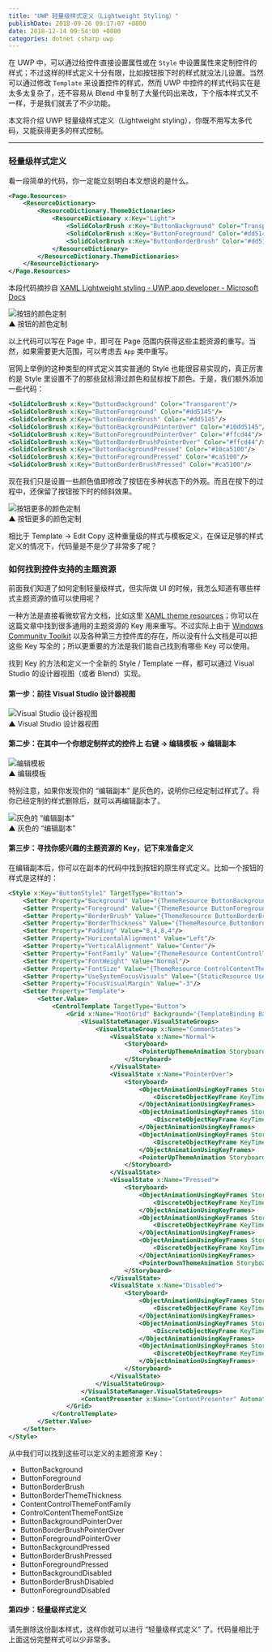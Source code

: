 ```yaml
---
title: "UWP 轻量级样式定义（Lightweight Styling）"
publishDate: 2018-09-26 09:17:07 +0800
date: 2018-12-14 09:54:00 +0800
categories: dotnet csharp uwp
---
```


在 UWP 中，可以通过给控件直接设置属性或在 `Style` 中设置属性来定制控件的样式；不过这样的样式定义十分有限，比如按钮按下时的样式就没法儿设置。当然可以通过修改 `Template` 来设置控件的样式，然而 UWP 中控件的样式代码实在是太多太复杂了，还不容易从 Blend 中复制了大量代码出来改，下个版本样式又不一样，于是我们就丢了不少功能。

本文将介绍 UWP 轻量级样式定义（Lightweight styling），你既不用写太多代码，又能获得更多的样式控制。

---

<div id="toc"></div>

### 轻量级样式定义

看一段简单的代码，你一定能立刻明白本文想说的是什么。

```xml
<Page.Resources>
    <ResourceDictionary>
        <ResourceDictionary.ThemeDictionaries>
            <ResourceDictionary x:Key="Light">
                <SolidColorBrush x:Key="ButtonBackground" Color="Transparent"/>
                <SolidColorBrush x:Key="ButtonForeground" Color="#dd5145"/>
                <SolidColorBrush x:Key="ButtonBorderBrush" Color="#dd5145"/>
            </ResourceDictionary>
        </ResourceDictionary.ThemeDictionaries>
    </ResourceDictionary>
</Page.Resources>
```

本段代码摘抄自 [XAML Lightweight styling - UWP app developer - Microsoft Docs](https://docs.microsoft.com/en-us/windows/uwp/design/controls-and-patterns/xaml-styles#lightweight-styling?wt.mc_id=MVP)

![按钮的颜色定制](/static/posts/2018-09-25-20-00-48.png)  
▲ 按钮的颜色定制

以上代码可以写在 Page 中，即可在 Page 范围内获得这些主题资源的重写。当然，如果需要更大范围，可以考虑去 `App` 类中重写。

官网上举例的这种类型的样式定义其实普通的 Style 也能很容易实现的，真正厉害的是 Style 里设置不了的那些鼠标滑过颜色和鼠标按下颜色。于是，我们额外添加一些代码：

```xml
<SolidColorBrush x:Key="ButtonBackground" Color="Transparent"/>
<SolidColorBrush x:Key="ButtonForeground" Color="#dd5145"/>
<SolidColorBrush x:Key="ButtonBorderBrush" Color="#dd5145"/>
<SolidColorBrush x:Key="ButtonBackgroundPointerOver" Color="#10dd5145"/>
<SolidColorBrush x:Key="ButtonForegroundPointerOver" Color="#ffcd44"/>
<SolidColorBrush x:Key="ButtonBorderBrushPointerOver" Color="#ffcd44"/>
<SolidColorBrush x:Key="ButtonBackgroundPressed" Color="#10ca5100"/>
<SolidColorBrush x:Key="ButtonForegroundPressed" Color="#ca5100"/>
<SolidColorBrush x:Key="ButtonBorderBrushPressed" Color="#ca5100"/>
```

现在我们只是设置一些颜色值即修改了按钮在多种状态下的外观。而且在按下的过程中，还保留了按钮按下时的倾斜效果。

![按钮更多的颜色定制](/static/posts/2018-09-26-lightweight-styling.gif)  
▲ 按钮更多的颜色定制

相比于 Template -> Edit Copy 这种重量级的样式与模板定义，在保证足够的样式定义的情况下，代码量是不是少了非常多了呢？

### 如何找到控件支持的主题资源

前面我们知道了如何定制轻量级样式，但实际做 UI 的时候，我怎么知道有哪些样式主题资源的值可以使用呢？

一种方法是直接看微软官方文档，比如这里 [XAML theme resources](https://docs.microsoft.com/en-us/windows/uwp/design/controls-and-patterns/xaml-theme-resources)；你可以在这篇文章中找到很多通用的主题资源的 Key 用来重写。不过实际上由于 [Windows Community Toolkit](https://docs.microsoft.com/en-us/windows/communitytoolkit/?wt.mc_id=MVP) 以及各种第三方控件库的存在，所以没有什么文档是可以把这些 Key 写全的；所以更重要的方法是我们能自己找到有哪些 Key 可以使用。

找到 Key 的方法和定义一个全新的 Style / Template 一样，都可以通过 Visual Studio 的设计器视图（或者 Blend）实现。

#### 第一步：前往 Visual Studio 设计器视图

![Visual Studio 设计器视图](/static/posts/2018-09-26-09-03-50.png)  
▲ Visual Studio 设计器视图

#### 第二步：在其中一个你想定制样式的控件上 右键 -> 编辑模板 -> 编辑副本

![编辑模板](/static/posts/2018-09-26-09-04-53.png)  
▲ 编辑模板

特别注意，如果你发现你的 “编辑副本” 是灰色的，说明你已经定制过样式了。将你已经定制的样式删除后，就可以再编辑副本了。

![灰色的 “编辑副本”](/static/posts/2018-09-26-09-05-18.png)  
▲ 灰色的 “编辑副本”

#### 第三步：寻找你感兴趣的主题资源的 Key，记下来准备定义

在编辑副本后，你可以在副本的代码中找到按钮的原生样式定义。比如一个按钮的样式是这样的：

```xml
<Style x:Key="ButtonStyle1" TargetType="Button">
    <Setter Property="Background" Value="{ThemeResource ButtonBackground}"/>
    <Setter Property="Foreground" Value="{ThemeResource ButtonForeground}"/>
    <Setter Property="BorderBrush" Value="{ThemeResource ButtonBorderBrush}"/>
    <Setter Property="BorderThickness" Value="{ThemeResource ButtonBorderThemeThickness}"/>
    <Setter Property="Padding" Value="8,4,8,4"/>
    <Setter Property="HorizontalAlignment" Value="Left"/>
    <Setter Property="VerticalAlignment" Value="Center"/>
    <Setter Property="FontFamily" Value="{ThemeResource ContentControlThemeFontFamily}"/>
    <Setter Property="FontWeight" Value="Normal"/>
    <Setter Property="FontSize" Value="{ThemeResource ControlContentThemeFontSize}"/>
    <Setter Property="UseSystemFocusVisuals" Value="{StaticResource UseSystemFocusVisuals}"/>
    <Setter Property="FocusVisualMargin" Value="-3"/>
    <Setter Property="Template">
        <Setter.Value>
            <ControlTemplate TargetType="Button">
                <Grid x:Name="RootGrid" Background="{TemplateBinding Background}">
                    <VisualStateManager.VisualStateGroups>
                        <VisualStateGroup x:Name="CommonStates">
                            <VisualState x:Name="Normal">
                                <Storyboard>
                                    <PointerUpThemeAnimation Storyboard.TargetName="RootGrid"/>
                                </Storyboard>
                            </VisualState>
                            <VisualState x:Name="PointerOver">
                                <Storyboard>
                                    <ObjectAnimationUsingKeyFrames Storyboard.TargetName="RootGrid" Storyboard.TargetProperty="Background">
                                        <DiscreteObjectKeyFrame KeyTime="0" Value="{ThemeResource ButtonBackgroundPointerOver}"/>
                                    </ObjectAnimationUsingKeyFrames>
                                    <ObjectAnimationUsingKeyFrames Storyboard.TargetName="ContentPresenter" Storyboard.TargetProperty="BorderBrush">
                                        <DiscreteObjectKeyFrame KeyTime="0" Value="{ThemeResource ButtonBorderBrushPointerOver}"/>
                                    </ObjectAnimationUsingKeyFrames>
                                    <ObjectAnimationUsingKeyFrames Storyboard.TargetName="ContentPresenter" Storyboard.TargetProperty="Foreground">
                                        <DiscreteObjectKeyFrame KeyTime="0" Value="{ThemeResource ButtonForegroundPointerOver}"/>
                                    </ObjectAnimationUsingKeyFrames>
                                    <PointerUpThemeAnimation Storyboard.TargetName="RootGrid"/>
                                </Storyboard>
                            </VisualState>
                            <VisualState x:Name="Pressed">
                                <Storyboard>
                                    <ObjectAnimationUsingKeyFrames Storyboard.TargetName="RootGrid" Storyboard.TargetProperty="Background">
                                        <DiscreteObjectKeyFrame KeyTime="0" Value="{ThemeResource ButtonBackgroundPressed}"/>
                                    </ObjectAnimationUsingKeyFrames>
                                    <ObjectAnimationUsingKeyFrames Storyboard.TargetName="ContentPresenter" Storyboard.TargetProperty="BorderBrush">
                                        <DiscreteObjectKeyFrame KeyTime="0" Value="{ThemeResource ButtonBorderBrushPressed}"/>
                                    </ObjectAnimationUsingKeyFrames>
                                    <ObjectAnimationUsingKeyFrames Storyboard.TargetName="ContentPresenter" Storyboard.TargetProperty="Foreground">
                                        <DiscreteObjectKeyFrame KeyTime="0" Value="{ThemeResource ButtonForegroundPressed}"/>
                                    </ObjectAnimationUsingKeyFrames>
                                    <PointerDownThemeAnimation Storyboard.TargetName="RootGrid"/>
                                </Storyboard>
                            </VisualState>
                            <VisualState x:Name="Disabled">
                                <Storyboard>
                                    <ObjectAnimationUsingKeyFrames Storyboard.TargetName="RootGrid" Storyboard.TargetProperty="Background">
                                        <DiscreteObjectKeyFrame KeyTime="0" Value="{ThemeResource ButtonBackgroundDisabled}"/>
                                    </ObjectAnimationUsingKeyFrames>
                                    <ObjectAnimationUsingKeyFrames Storyboard.TargetName="ContentPresenter" Storyboard.TargetProperty="BorderBrush">
                                        <DiscreteObjectKeyFrame KeyTime="0" Value="{ThemeResource ButtonBorderBrushDisabled}"/>
                                    </ObjectAnimationUsingKeyFrames>
                                    <ObjectAnimationUsingKeyFrames Storyboard.TargetName="ContentPresenter" Storyboard.TargetProperty="Foreground">
                                        <DiscreteObjectKeyFrame KeyTime="0" Value="{ThemeResource ButtonForegroundDisabled}"/>
                                    </ObjectAnimationUsingKeyFrames>
                                </Storyboard>
                            </VisualState>
                        </VisualStateGroup>
                    </VisualStateManager.VisualStateGroups>
                    <ContentPresenter x:Name="ContentPresenter" AutomationProperties.AccessibilityView="Raw" BorderThickness="{TemplateBinding BorderThickness}" BorderBrush="{TemplateBinding BorderBrush}" ContentTemplate="{TemplateBinding ContentTemplate}" Content="{TemplateBinding Content}" ContentTransitions="{TemplateBinding ContentTransitions}" HorizontalContentAlignment="{TemplateBinding HorizontalContentAlignment}" Padding="{TemplateBinding Padding}" VerticalContentAlignment="{TemplateBinding VerticalContentAlignment}"/>
                </Grid>
            </ControlTemplate>
        </Setter.Value>
    </Setter>
</Style>
```

从中我们可以找到这些可以定义的主题资源 Key：

- ButtonBackground
- ButtonForeground
- ButtonBorderBrush
- ButtonBorderThemeThickness
- ContentControlThemeFontFamily
- ControlContentThemeFontSize
- ButtonBackgroundPointerOver
- ButtonBorderBrushPointerOver
- ButtonForegroundPointerOver
- ButtonBackgroundPressed
- ButtonBorderBrushPressed
- ButtonForegroundPressed
- ButtonBackgroundDisabled
- ButtonBorderBrushDisabled
- ButtonForegroundDisabled

#### 第四步：轻量级样式定义

请先删除这份副本样式，这样你就可以进行 “轻量级样式定义” 了。代码量相比于上面这份完整样式可以少非常多。
